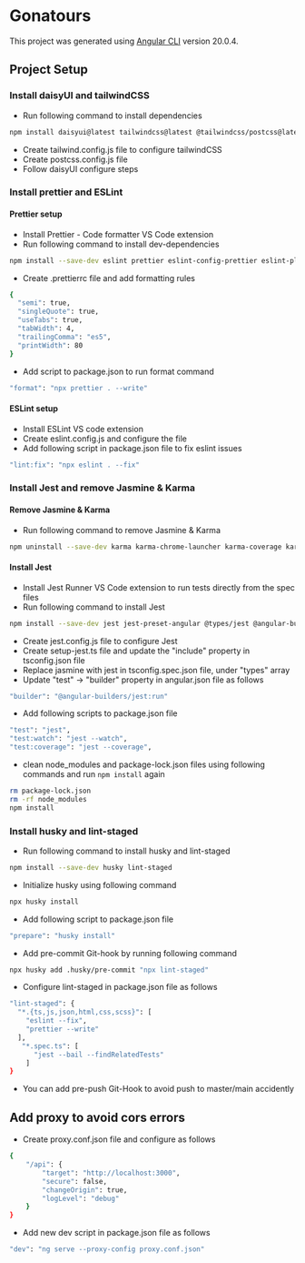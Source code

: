# Gonatours

This project was generated using [Angular CLI](https://github.com/angular/angular-cli) version 20.0.4.

## Project Setup

### Install daisyUI and tailwindCSS

- Run following command to install dependencies

```bash
npm install daisyui@latest tailwindcss@latest @tailwindcss/postcss@latest postcss@latest
```

- Create tailwind.config.js file to configure tailwindCSS
- Create postcss.config.js file
- Follow daisyUI configure steps

### Install prettier and ESLint

#### Prettier setup

- Install Prettier - Code formatter VS Code extension
- Run following command to install dev-dependencies

```bash
npm install --save-dev eslint prettier eslint-config-prettier eslint-plugin-prettier @typescript-eslint/parser @typescript-eslint/eslint-plugin angular-eslint prettier-eslint
```

- Create .prettierrc file and add formatting rules

```bash
{
  "semi": true,
  "singleQuote": true,
  "useTabs": true,
  "tabWidth": 4,
  "trailingComma": "es5",
  "printWidth": 80
}
```

- Add script to package.json to run format command

```bash
"format": "npx prettier . --write"
```

#### ESLint setup

- Install ESLint VS code extension
- Create eslint.config.js and configure the file
- Add following script in package.json file to fix eslint issues

```bash
"lint:fix": "npx eslint . --fix"
```

### Install Jest and remove Jasmine & Karma

#### Remove Jasmine & Karma

- Run following command to remove Jasmine & Karma

```bash
npm uninstall --save-dev karma karma-chrome-launcher karma-coverage karma-jasmine karma-jasmine-html-reporter jasmine-core @types/jasmine
```

#### Install Jest

- Install Jest Runner VS Code extension to run tests directly from the spec files
- Run following command to install Jest

```bash
npm install --save-dev jest jest-preset-angular @types/jest @angular-builders/jest
```

- Create jest.config.js file to configure Jest
- Create setup-jest.ts file and update the "include" property in tsconfig.json file
- Replace jasmine with jest in tsconfig.spec.json file, under "types" array
- Update "test" -> "builder" property in angular.json file as follows

```bash
"builder": "@angular-builders/jest:run"
```

- Add following scripts to package.json file

```bash
"test": "jest",
"test:watch": "jest --watch",
"test:coverage": "jest --coverage",
```

- clean node_modules and package-lock.json files using following commands and run `npm install` again

```bash
rm package-lock.json
rm -rf node_modules
npm install
```

### Install husky and lint-staged

- Run following command to install husky and lint-staged

```bash
npm install --save-dev husky lint-staged
```

- Initialize husky using following command

```bash
npx husky install
```

- Add following script to package.json file

```bash
"prepare": "husky install"
```

- Add pre-commit Git-hook by running following command

```bash
npx husky add .husky/pre-commit "npx lint-staged"
```

- Configure lint-staged in package.json file as follows

```bash
"lint-staged": {
  "*.{ts,js,json,html,css,scss}": [
    "eslint --fix",
    "prettier --write"
  ],
   "*.spec.ts": [
      "jest --bail --findRelatedTests"
    ]
}
```

- You can add pre-push Git-Hook to avoid push to master/main accidently

## Add proxy to avoid cors errors

- Create proxy.conf.json file and configure as follows

```bash
{
	"/api": {
		"target": "http://localhost:3000",
		"secure": false,
		"changeOrigin": true,
		"logLevel": "debug"
	}
}
```

- Add new dev script in package.json file as follows

```bash
"dev": "ng serve --proxy-config proxy.conf.json"
```
